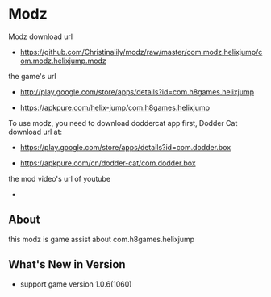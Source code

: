 # Modz

Modz download url 

* https://github.com/Christinalily/modz/raw/master/com.modz.helixjump/com.modz.helixjump.modz

the game's url

* http://play.google.com/store/apps/details?id=com.h8games.helixjump

* https://apkpure.com/helix-jump/com.h8games.helixjump

To use modz, you need to download doddercat app first, Dodder Cat download url at:

* https://play.google.com/store/apps/details?id=com.dodder.box

* https://apkpure.com/cn/dodder-cat/com.dodder.box
                      
the mod video's url of youtube

* 


## About

this modz is game assist about com.h8games.helixjump

## What's New in Version

* support game version 1.0.6(1060) 
